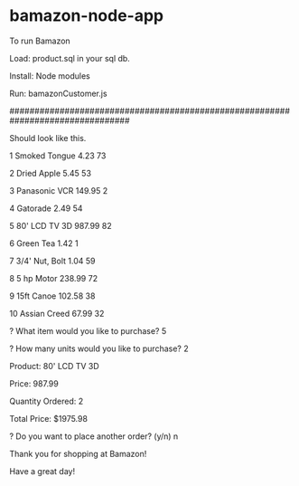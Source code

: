 # bamazon-node-app

To run Bamazon

Load: product.sql in your sql db.

Install: Node modules

Run: bamazonCustomer.js

################################################################################

Should look like this.

1        Smoked Tongue   4.23    73

2        Dried Apple     5.45    53

3        Panasonic VCR   149.95  2

4        Gatorade        2.49    54

5        80' LCD TV 3D   987.99  82

6        Green Tea       1.42    1

7        3/4' Nut, Bolt  1.04    59

8        5 hp Motor      238.99  72

9        15ft Canoe      102.58  38

10       Assian Creed    67.99   32

? What item would you like to purchase? 5

? How many units would you like to purchase? 2

 Product: 80' LCD TV 3D

 Price: 987.99

 Quantity Ordered: 2

 Total Price: $1975.98


? Do you want to place another order? (y/n) n

Thank you for shopping at Bamazon!

Have a great day!